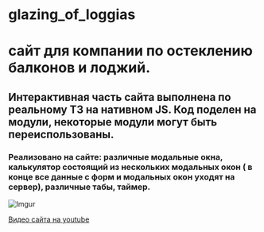 # glazing_of_loggias

# сайт для компании по остеклению балконов и лоджий.
## Интерактивная часть сайта выполнена по реальному ТЗ на нативном JS. Код поделен на модули, некоторые модули могут быть переиспользованы.
### Реализовано на сайте: различные модальные окна, калькулятор состоящий из нескольких модальных окон ( в конце все данные с форм и модальных окон уходят на сервер), различные табы, таймер.

![Imgur](https://i.imgur.com/zzXwBXw.png)

[Видео сайта на youtube](https://youtu.be/7uz9kKLODEU)
